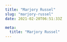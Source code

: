 ```yaml
---
title: "Marjory Russel"
slug: "marjory-russel"
date: 2021-02-20T06:51:33Z

meta:
  title: "Marjory Russel"
---
```


